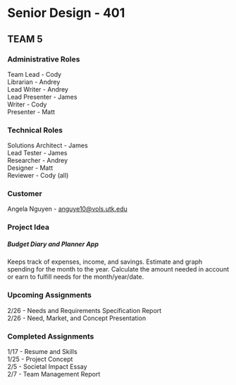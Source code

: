 # Senior Design - 401
## TEAM 5

### Administrative Roles
Team Lead - Cody <br />
Librarian - Andrey <br />
Lead Writer - Andrey <br />
Lead Presenter - James <br />
Writer - Cody <br />
Presenter - Matt <br />

### Technical Roles
Solutions Architect - James <br />
Lead Tester - James <br />
Researcher - Andrey <br />
Designer - Matt <br />
Reviewer - Cody (all) <br />

### Customer
Angela Nguyen - anguye10@vols.utk.edu

### Project Idea
##### Budget Diary and Planner App
Keeps track of expenses, income, and savings. Estimate and graph spending for the month to the year. Calculate the amount needed in account or earn to fulfill needs for the month/year/date.

### Upcoming Assignments
2/26 - Needs and Requirements Specification Report <br />
2/26 - Need, Market, and Concept Presentation <br />

### Completed Assignments
1/17 - Resume and Skills <br />
1/25 - Project Concept <br />
2/5  - Societal Impact Essay <br />
2/7  - Team Management Report <br />
